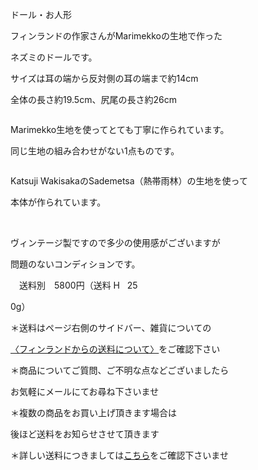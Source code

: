 <link rel="stylesheet" type="text/css" href="/assets/css/styles.css">

ドール・お人形

フィンランドの作家さんがMarimekkoの生地で作った

ネズミのドールです。

サイズは耳の端から反対側の耳の端まで約14cm

全体の長さ約19.5cm、尻尾の長さ約26cm

<img alt="" src="http://blog.cnobi.jp/v1/blog/user/71e35865e9e62f3f9d70420d6124d2ab/1612822301"/> 

Marimekko生地を使ってとても丁寧に作られています。

同じ生地の組み合わせがない1点ものです。

<img alt="" src="http://blog.cnobi.jp/v1/blog/user/71e35865e9e62f3f9d70420d6124d2ab/1612822302"/> 

Katsuji WakisakaのSademetsa（熱帯雨林）の生地を使って

本体が作られています。

<img alt="" src="http://blog.cnobi.jp/v1/blog/user/71e35865e9e62f3f9d70420d6124d2ab/1612822300"/> 

<img alt="" src="http://blog.cnobi.jp/v1/blog/user/71e35865e9e62f3f9d70420d6124d2ab/1612822299"/> 

ヴィンテージ製ですので多少の使用感がございますが

問題のないコンディションです。

　送料別　5800円（送料 H   25

0g）

＊送料はページ右側のサイドバー、雑貨についての

[〈フィンランドからの送料について〉](https://dkzakka.github.io/2005/03/31/雑貨について.html)をご確認下さい

＊商品についてご質問、ご不明な点などございましたら

お気軽にメールにてお尋ね下さいませ

＊複数の商品をお買い上げ頂きます場合は

後ほど送料をお知らせさせて頂きます

＊詳しい送料につきましては[こちら](http://dkzakka.blog.shinobi.jp/Entry/3385/)をご確認下さいませ
